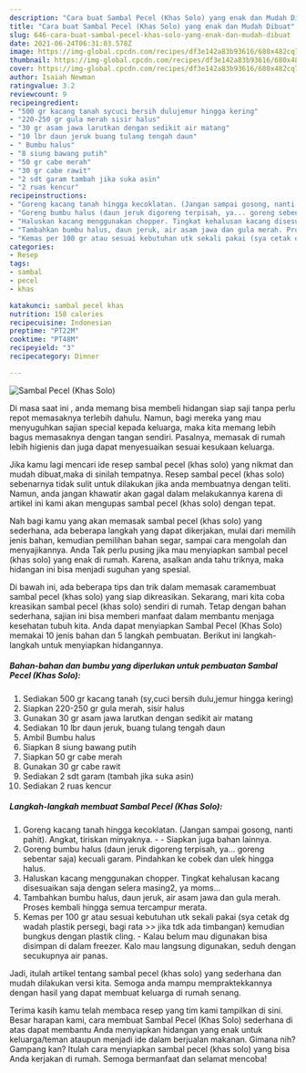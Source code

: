 ```yaml
---
description: "Cara buat Sambal Pecel (Khas Solo) yang enak dan Mudah Dibuat"
title: "Cara buat Sambal Pecel (Khas Solo) yang enak dan Mudah Dibuat"
slug: 646-cara-buat-sambal-pecel-khas-solo-yang-enak-dan-mudah-dibuat
date: 2021-06-24T06:31:03.578Z
image: https://img-global.cpcdn.com/recipes/df3e142a83b93616/680x482cq70/sambal-pecel-khas-solo-foto-resep-utama.jpg
thumbnail: https://img-global.cpcdn.com/recipes/df3e142a83b93616/680x482cq70/sambal-pecel-khas-solo-foto-resep-utama.jpg
cover: https://img-global.cpcdn.com/recipes/df3e142a83b93616/680x482cq70/sambal-pecel-khas-solo-foto-resep-utama.jpg
author: Isaiah Newman
ratingvalue: 3.2
reviewcount: 9
recipeingredient:
- "500 gr kacang tanah sycuci bersih dulujemur hingga kering"
- "220-250 gr gula merah sisir halus"
- "30 gr asam jawa larutkan dengan sedikit air matang"
- "10 lbr daun jeruk buang tulang tengah daun"
- " Bumbu halus"
- "8 siung bawang putih"
- "50 gr cabe merah"
- "30 gr cabe rawit"
- "2 sdt garam tambah jika suka asin"
- "2 ruas kencur"
recipeinstructions:
- "Goreng kacang tanah hingga kecoklatan. (Jangan sampai gosong, nanti pahit). Angkat, tiriskan minyaknya.  Siapkan juga bahan lainnya."
- "Goreng bumbu halus (daun jeruk digoreng terpisah, ya... goreng sebentar saja) kecuali garam. Pindahkan ke cobek dan ulek hingga halus."
- "Haluskan kacang menggunakan chopper. Tingkat kehalusan kacang disesuaikan saja dengan selera masing2, ya moms..."
- "Tambahkan bumbu halus, daun jeruk, air asam jawa dan gula merah. Proses kembali hingga semua tercampur merata."
- "Kemas per 100 gr atau sesuai kebutuhan utk sekali pakai (sya cetak dg wadah plastik persegi, bagi rata &gt;&gt; jika tdk ada timbangan) kemudian bungkus dengan plastik cling.  Kalau belum mau digunakan bisa disimpan di dalam freezer. Kalo mau langsung digunakan, seduh dengan secukupnya air panas."
categories:
- Resep
tags:
- sambal
- pecel
- khas

katakunci: sambal pecel khas 
nutrition: 158 calories
recipecuisine: Indonesian
preptime: "PT22M"
cooktime: "PT48M"
recipeyield: "3"
recipecategory: Dinner

---
```



![Sambal Pecel (Khas Solo)](https://img-global.cpcdn.com/recipes/df3e142a83b93616/680x482cq70/sambal-pecel-khas-solo-foto-resep-utama.jpg)

Di masa  saat ini , anda memang bisa membeli hidangan siap saji tanpa perlu repot memasaknya terlebih dahulu. Namun, bagi mereka yang mau menyuguhkan sajian special kepada keluarga, maka kita memang lebih bagus memasaknya dengan tangan sendiri. Pasalnya, memasak di rumah lebih higienis dan juga dapat menyesuaikan sesuai kesukaan keluarga.

Jika kamu lagi mencari ide resep sambal pecel (khas solo) yang nikmat dan mudah dibuat,maka di sinilah tempatnya. Resep sambal pecel (khas solo)  sebenarnya tidak sulit untuk dilakukan jika anda membuatnya dengan teliti. Namun, anda jangan khawatir akan gagal dalam melakukannya 
karena di artikel ini kami akan mengupas sambal pecel (khas solo) dengan tepat.  



Nah bagi kamu yang akan memasak sambal pecel (khas solo) yang sederhana, ada beberapa langkah yang dapat dikerjakan, mulai dari memilih jenis bahan, kemudian pemilihan bahan segar, sampai cara mengolah dan menyajikannya. Anda Tak perlu pusing jika mau menyiapkan sambal pecel (khas solo) yang enak di rumah. Karena, asalkan anda  tahu triknya, maka hidangan ini bisa menjadi suguhan yang spesial.

Di bawah ini, ada beberapa tips dan trik dalam memasak caramembuat sambal pecel (khas solo) yang siap dikreasikan. Sekarang, mari kita coba kreasikan sambal pecel (khas solo) sendiri di rumah. Tetap dengan bahan sederhana, sajian ini bisa memberi manfaat dalam membantu menjaga kesehatan tubuh kita. Anda dapat menyiapkan Sambal Pecel (Khas Solo) memakai 10 jenis bahan dan 5 langkah pembuatan. Berikut ini langkah-langkah untuk menyiapkan hidangannya.

<!--inarticleads1-->

##### Bahan-bahan dan bumbu yang diperlukan untuk pembuatan Sambal Pecel (Khas Solo):

1. Sediakan 500 gr kacang tanah (sy,cuci bersih dulu,jemur hingga kering)
1. Siapkan 220-250 gr gula merah, sisir halus
1. Gunakan 30 gr asam jawa larutkan dengan sedikit air matang
1. Sediakan 10 lbr daun jeruk, buang tulang tengah daun
1. Ambil  Bumbu halus
1. Siapkan 8 siung bawang putih
1. Siapkan 50 gr cabe merah
1. Gunakan 30 gr cabe rawit
1. Sediakan 2 sdt garam (tambah jika suka asin)
1. Sediakan 2 ruas kencur




<!--inarticleads2-->

##### Langkah-langkah membuat Sambal Pecel (Khas Solo):

1. Goreng kacang tanah hingga kecoklatan. (Jangan sampai gosong, nanti pahit). Angkat, tiriskan minyaknya. -  - Siapkan juga bahan lainnya.
1. Goreng bumbu halus (daun jeruk digoreng terpisah, ya... goreng sebentar saja) kecuali garam. Pindahkan ke cobek dan ulek hingga halus.
1. Haluskan kacang menggunakan chopper. Tingkat kehalusan kacang disesuaikan saja dengan selera masing2, ya moms...
1. Tambahkan bumbu halus, daun jeruk, air asam jawa dan gula merah. Proses kembali hingga semua tercampur merata.
1. Kemas per 100 gr atau sesuai kebutuhan utk sekali pakai (sya cetak dg wadah plastik persegi, bagi rata &gt;&gt; jika tdk ada timbangan) kemudian bungkus dengan plastik cling.  - Kalau belum mau digunakan bisa disimpan di dalam freezer. Kalo mau langsung digunakan, seduh dengan secukupnya air panas.




Jadi, itulah artikel tentang  sambal pecel (khas solo)  yang sederhana dan mudah dilakukan versi kita. Semoga anda mampu mempraktekkannya dengan hasil yang dapat membuat keluarga di rumah senang. 

Terima kasih kamu telah membaca resep yang tim kami tampilkan di sini. Besar harapan kami, cara membuat  Sambal Pecel (Khas Solo) sederhana di atas dapat membantu Anda menyiapkan hidangan yang enak untuk keluarga/teman ataupun menjadi ide dalam berjualan makanan. Gimana nih? Gampang kan? Itulah cara menyiapkan sambal pecel (khas solo) yang bisa Anda kerjakan di rumah. Semoga bermanfaat dan selamat mencoba!

